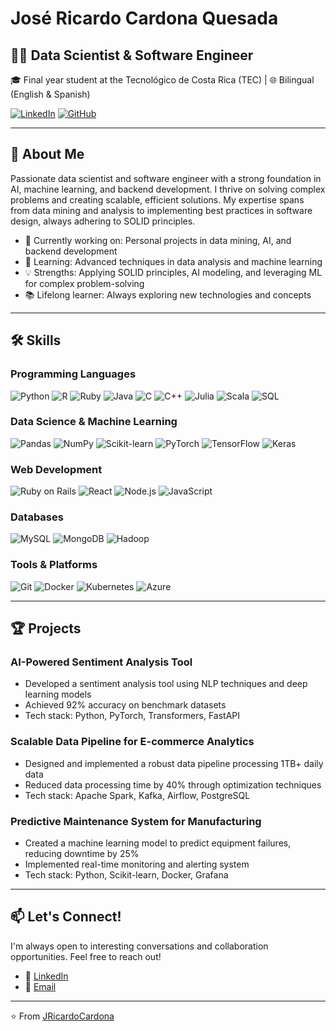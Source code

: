 # José Ricardo Cardona Quesada

## 👨‍💻 Data Scientist & Software Engineer

🎓 Final year student at the Tecnológico de Costa Rica (TEC) | 🌐 Bilingual (English & Spanish)

[![LinkedIn](https://img.shields.io/badge/LinkedIn-0077B5?style=for-the-badge&logo=linkedin&logoColor=white)](www.linkedin.com/in/josé-ricardo-cardona-quesada-data-scientist) 
[![GitHub](https://img.shields.io/badge/GitHub-100000?style=for-the-badge&logo=github&logoColor=white)](https://github.com/JRicardoCardona)

---

## 🚀 About Me

Passionate data scientist and software engineer with a strong foundation in AI, machine learning, and backend development. I thrive on solving complex problems and creating scalable, efficient solutions. My expertise spans from data mining and analysis to implementing best practices in software design, always adhering to SOLID principles.

- 🔭 Currently working on: Personal projects in data mining, AI, and backend development
- 🌱 Learning: Advanced techniques in data analysis and machine learning
- 💡 Strengths: Applying SOLID principles, AI modeling, and leveraging ML for complex problem-solving
- 📚 Lifelong learner: Always exploring new technologies and concepts

---

## 🛠️ Skills

### Programming Languages
![Python](https://img.shields.io/badge/Python-3776AB?style=flat-square&logo=python&logoColor=white)
![R](https://img.shields.io/badge/R-276DC3?style=flat-square&logo=r&logoColor=white)
![Ruby](https://img.shields.io/badge/Ruby-CC342D?style=flat-square&logo=ruby&logoColor=white)
![Java](https://img.shields.io/badge/Java-ED8B00?style=flat-square&logo=java&logoColor=white)
![C](https://img.shields.io/badge/C-00599C?style=flat-square&logo=c&logoColor=white)
![C++](https://img.shields.io/badge/C%2B%2B-00599C?style=flat-square&logo=c%2B%2B&logoColor=white)
![Julia](https://img.shields.io/badge/Julia-9558B2?style=flat-square&logo=julia&logoColor=white)
![Scala](https://img.shields.io/badge/Scala-DC322F?style=flat-square&logo=scala&logoColor=white)
![SQL](https://img.shields.io/badge/SQL-4479A1?style=flat-square&logo=postgresql&logoColor=white)

### Data Science & Machine Learning
![Pandas](https://img.shields.io/badge/Pandas-150458?style=flat-square&logo=pandas&logoColor=white)
![NumPy](https://img.shields.io/badge/NumPy-013243?style=flat-square&logo=numpy&logoColor=white)
![Scikit-learn](https://img.shields.io/badge/Scikit--learn-F7931E?style=flat-square&logo=scikit-learn&logoColor=white)
![PyTorch](https://img.shields.io/badge/PyTorch-EE4C2C?style=flat-square&logo=pytorch&logoColor=white)
![TensorFlow](https://img.shields.io/badge/TensorFlow-FF6F00?style=flat-square&logo=tensorflow&logoColor=white)
![Keras](https://img.shields.io/badge/Keras-D00000?style=flat-square&logo=keras&logoColor=white)

### Web Development
![Ruby on Rails](https://img.shields.io/badge/Ruby_on_Rails-CC0000?style=flat-square&logo=ruby-on-rails&logoColor=white)
![React](https://img.shields.io/badge/React-20232A?style=flat-square&logo=react&logoColor=61DAFB)
![Node.js](https://img.shields.io/badge/Node.js-43853D?style=flat-square&logo=node.js&logoColor=white)
![JavaScript](https://img.shields.io/badge/JavaScript-F7DF1E?style=flat-square&logo=javascript&logoColor=black)

### Databases
![MySQL](https://img.shields.io/badge/MySQL-00000F?style=flat-square&logo=mysql&logoColor=white)
![MongoDB](https://img.shields.io/badge/MongoDB-4EA94B?style=flat-square&logo=mongodb&logoColor=white)
![Hadoop](https://img.shields.io/badge/Hadoop-66CCFF?style=flat-square&logo=apache-hadoop&logoColor=black)

### Tools & Platforms
![Git](https://img.shields.io/badge/Git-F05032?style=flat-square&logo=git&logoColor=white)
![Docker](https://img.shields.io/badge/Docker-2496ED?style=flat-square&logo=docker&logoColor=white)
![Kubernetes](https://img.shields.io/badge/Kubernetes-326CE5?style=flat-square&logo=Kubernetes&logoColor=white)
![Azure](https://img.shields.io/badge/Azure-0089D6?style=flat-square&logo=microsoft-azure&logoColor=white)

---

## 🏆 Projects

### AI-Powered Sentiment Analysis Tool
- Developed a sentiment analysis tool using NLP techniques and deep learning models
- Achieved 92% accuracy on benchmark datasets
- Tech stack: Python, PyTorch, Transformers, FastAPI

### Scalable Data Pipeline for E-commerce Analytics
- Designed and implemented a robust data pipeline processing 1TB+ daily data
- Reduced data processing time by 40% through optimization techniques
- Tech stack: Apache Spark, Kafka, Airflow, PostgreSQL

### Predictive Maintenance System for Manufacturing
- Created a machine learning model to predict equipment failures, reducing downtime by 25%
- Implemented real-time monitoring and alerting system
- Tech stack: Python, Scikit-learn, Docker, Grafana

---

## 📫 Let's Connect!

I'm always open to interesting conversations and collaboration opportunities. Feel free to reach out!

- 💼 [LinkedIn](www.linkedin.com/in/josé-ricardo-cardona-quesada-data-scientist) 
- 📧 [Email](jose.r.cardona@outlook.com) 

---

⭐️ From [JRicardoCardona](https://github.com/JRicardoCardona)
